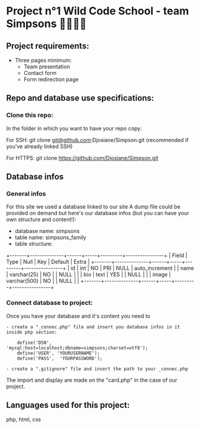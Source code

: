 # Project n°1 Wild Code School - team Simpsons :family_man_woman_girl_boy:

## Project requirements:

- Three pages minimum:
    - Team presentation
    - Contact form
    - Form redirection page

## Repo and database use specifications:

### Clone this repo:

In the folder in which you want to have your repo copy:

For SSH: git clone git@github.com:Djosiane/Simpson.git (recommended if you've already linked SSH)

For HTTPS: git clone https://github.com/Djosiane/Simpson.git

## Database infos

### General infos
For this site we used a database linked to our site
A dump file could be provided on demand but here's our database infos (but you can have your own structure and content!):

- database name: simpsons
- table name: simpsons_family
- table structure: 

+-------+--------------+------+-----+---------+----------------+
| Field | Type         | Null | Key | Default | Extra          |
+-------+--------------+------+-----+---------+----------------+
| id    | int          | NO   | PRI | NULL    | auto_increment |
| name  | varchar(25)  | NO   |     | NULL    |                |
| bio   | text         | YES  |     | NULL    |                |
| image | varchar(500) | NO   |     | NULL    |                |
+-------+--------------+------+-----+---------+----------------+

### Connect database to project:
Once you have your database and it's content you need to 

    - create a "_connec.php" file and insert you database infos in it inside php section:

        define('DSN', 'mysql:host=localhost;dbname=simpsons;charset=utf8');
        define('USER', 'YOURUSERNAME');
        define('PASS',  'YOURPASSWORD');

    - create a ".gitignore" file and insert the path to your _connec.php

The import and display are made on the "card.php" in the case of our project.


## Languages used for this project:
php, html, css






















